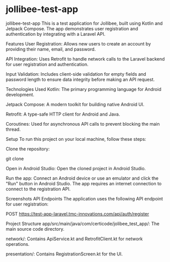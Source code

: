 # jollibee-test-app

jollibee-test-app
This is a test application for Jollibee, built using Kotlin and Jetpack Compose. The app demonstrates user registration and authentication by integrating with a Laravel API.

Features
User Registration: Allows new users to create an account by providing their name, email, and password.

API Integration: Uses Retrofit to handle network calls to the Laravel backend for user registration and authentication.

Input Validation: Includes client-side validation for empty fields and password length to ensure data integrity before making an API request.

Technologies Used
Kotlin: The primary programming language for Android development.

Jetpack Compose: A modern toolkit for building native Android UI.

Retrofit: A type-safe HTTP client for Android and Java.

Coroutines: Used for asynchronous API calls to prevent blocking the main thread.

Setup
To run this project on your local machine, follow these steps:

Clone the repository:

git clone 

Open in Android Studio:
Open the cloned project in Android Studio.

Run the app:
Connect an Android device or use an emulator and click the "Run" button in Android Studio. The app requires an internet connection to connect to the registration API.

Screenshots
API Endpoints
The application uses the following API endpoint for user registration:

POST https://test-app-laravel.tmc-innovations.com/api/auth/register

Project Structure
app/src/main/java/com/certicode/jolibee_test_app/: The main source code directory.

network/: Contains ApiService.kt and RetrofitClient.kt for network operations.

presentation/: Contains RegistrationScreen.kt for the UI.

